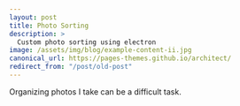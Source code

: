 ```yaml
---
layout: post
title: Photo Sorting
description: >
  Custom photo sorting using electron
image: /assets/img/blog/example-content-ii.jpg
canonical_url: https://pages-themes.github.io/architect/
redirect_from: "/post/old-post"
---
```


Organizing photos I take can be a difficult task.